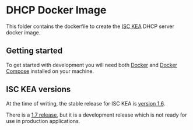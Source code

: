 # DHCP Docker Image

This folder contains the dockerfile to create the [ISC KEA](https://www.isc.org/kea/) DHCP server docker image.

## Getting started

To get started with development you will need both [Docker](https://www.docker.com/) and [Docker Compose](https://docs.docker.com/compose/) installed on your machine.

## ISC KEA versions

At the time of writing, the stable release for ISC KEA is [version 1.6](https://cloudsmith.io/~isc/repos/kea-1-6/packages/).

There is a [1.7 release](https://cloudsmith.io/~isc/repos/kea-1-7/packages/), but it is a development release which is not ready for use in production applications.
